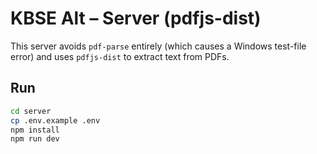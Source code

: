 
# KBSE Alt – Server (pdfjs-dist)

This server avoids `pdf-parse` entirely (which causes a Windows test-file error) and
uses `pdfjs-dist` to extract text from PDFs.

## Run
```bash
cd server
cp .env.example .env
npm install
npm run dev
```
